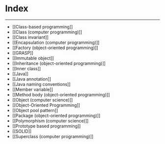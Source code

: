 # Index
---
- [[Class-based programming]]
- [[Class (computer programming)]]
- [[Class invariant]]
- [[Encapsulation (computer programming)]]
- [[Factory (object-oriented programming)]]
- [[GRASP]] 
- [[Immutable object]]
- [[Inheritance (object-oriented programming)]]
- [[Inner class]]
- [[Java]]
- [[Java annotation]]
- [[Java naming conventions]]
- [[Member variable]]
- [[Method body (object-oriented programming)]]
- [[Object (computer science)]]
- [[Object-Oriented Programming]]
- [[Object pool pattern]]
- [[Package (object-oriented programming)]]
- [[Polymorphism (computer science)]]
- [[Prototype based programming]]
- [[SOLID]]
- [[Superclass (computer programming)]]